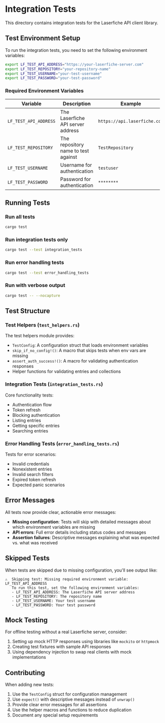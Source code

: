 # Integration Tests

This directory contains integration tests for the Laserfiche API client library.

## Test Environment Setup

To run the integration tests, you need to set the following environment variables:

```bash
export LF_TEST_API_ADDRESS="https://your-laserfiche-server.com"
export LF_TEST_REPOSITORY="your-repository-name"
export LF_TEST_USERNAME="your-test-username"
export LF_TEST_PASSWORD="your-test-password"
```

### Required Environment Variables

| Variable | Description | Example |
|----------|-------------|---------|
| `LF_TEST_API_ADDRESS` | The Laserfiche API server address | `https://api.laserfiche.com` |
| `LF_TEST_REPOSITORY` | The repository name to test against | `TestRepository` |
| `LF_TEST_USERNAME` | Username for authentication | `testuser` |
| `LF_TEST_PASSWORD` | Password for authentication | `********` |

## Running Tests

### Run all tests
```bash
cargo test
```

### Run integration tests only
```bash
cargo test --test integration_tests
```

### Run error handling tests
```bash
cargo test --test error_handling_tests
```

### Run with verbose output
```bash
cargo test -- --nocapture
```

## Test Structure

### Test Helpers (`test_helpers.rs`)

The test helpers module provides:
- `TestConfig`: A configuration struct that loads environment variables
- `skip_if_no_config!()`: A macro that skips tests when env vars are missing
- `assert_auth_success!()`: A macro for validating authentication responses
- Helper functions for validating entries and collections

### Integration Tests (`integration_tests.rs`)

Core functionality tests:
- Authentication flow
- Token refresh
- Blocking authentication
- Listing entries
- Getting specific entries
- Searching entries

### Error Handling Tests (`error_handling_tests.rs`)

Tests for error scenarios:
- Invalid credentials
- Nonexistent entries
- Invalid search filters
- Expired token refresh
- Expected panic scenarios

## Error Messages

All tests now provide clear, actionable error messages:

- **Missing configuration**: Tests will skip with detailed messages about which environment variables are missing
- **API errors**: Full error details including status codes and messages
- **Assertion failures**: Descriptive messages explaining what was expected vs. what was received

## Skipped Tests

When tests are skipped due to missing configuration, you'll see output like:

```
⚠️  Skipping test: Missing required environment variable: LF_TEST_API_ADDRESS
   To run this test, set the following environment variables:
   - LF_TEST_API_ADDRESS: The Laserfiche API server address
   - LF_TEST_REPOSITORY: The repository name
   - LF_TEST_USERNAME: Your test username
   - LF_TEST_PASSWORD: Your test password
```

## Mock Testing

For offline testing without a real Laserfiche server, consider:
1. Setting up mock HTTP responses using libraries like `mockito` or `httpmock`
2. Creating test fixtures with sample API responses
3. Using dependency injection to swap real clients with mock implementations

## Contributing

When adding new tests:
1. Use the `TestConfig` struct for configuration management
2. Use `expect()` with descriptive messages instead of `unwrap()`
3. Provide clear error messages for all assertions
4. Use the helper macros and functions to reduce duplication
5. Document any special setup requirements